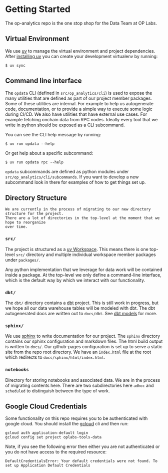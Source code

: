 # Getting Started

The op-analytics repo is the one stop shop for the Data Team at OP Labs.


## Virtual Environment

We use [uv](https://docs.astral.sh/uv/) to manage the virtual environment and project dependencies.
After [installing uv](https://docs.astral.sh/uv/getting-started/installation/#standalone-installer)
you can create your development virtualenv by running:
```
$ uv sync
```

## Command line interface


The `opdata` CLI  (defined in `src/op_analytics/cli`) is used to expose the many utilities that are
defined as part of our project member packages. Some of these utilities are internal. For example to
help us autogenerate code, documentation, or to provide a simple way to execute some logic during
CI/CD. We also have utilities that have external use cases. For example fetching onchain data from
RPC nodes. Ideally every tool that we write in python should be exposed as a CLI subcommand.

You can see the CLI help message by running:
```
$ uv run opdata --help
```

Or get help about a specific subcommand:
```
$ uv run opdata rpc --help
```

`opdata` subcommands are defined as python modules under `src/op_analytics/cli/subcommands`. If you
want to develop a new subcommand look in there for examples of how to get things set up.


## Directory Structure

```{warning}
We are currently in the process of migrating to our new directory structure for the project.
There are a lot of directories in the top-level at the moment that we hope to reorganize
over time.
```

### `src/`

The project is structured as a [uv Workspace](https://docs.astral.sh/uv/concepts/workspaces/).
This means there is one top-level ``src/`` directory and multiple individual workspace member
packages under ``packages/``.

Any python implementation that we leverage for data work will be contained inside a package.
At the top-level we only define a command-line interface, which is the default way by which we
interact with our functionality.


###  `dbt/`

The ``dbt/`` directory contains a [dbt](https://www.getdbt.com/) project. This is still work in
progress, but we hope all our data warehouse tables will be modeled with dbt. The dbt autogenerated
docs are written out to ``docs/dbt``. See [dbt models](onchain/dbt) for more.


### `sphinx/`

We use [sphinx](https://www.sphinx-doc.org/en/master/) to write documentation for our project.
The `sphinx` directory contains our sphinx configuration and markdown files. The html build output
is written to `docs/`. Our github-pages configuration is set up to serve a static site from the
repo root directory.  We have an `index.html` file at the root which redirects to
`docs/sphinx/html/index.html`.


### `notebooks`

Directory for storing notebooks and associated data. We are in the process of migrating contents
here. There are two subdirectories here `adhoc` and `scheduled` to distinguish between the type
of work.


## Google Cloud Credentials

Some functionality on this repo requires you to be authenticated with google cloud. You should
install the [gcloud](https://cloud.google.com/sdk/docs/install) cli and then run:
```
gcloud auth application-default login
gcloud config set project oplabs-tools-data
```

Note, if you see the following error then either you are not authenticated or you do not have
access to the required resource:
```
DefaultCredentialsError: Your default credentials were not found. To set up Application Default Credentials
```
